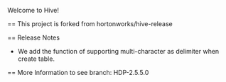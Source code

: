 Welcome to Hive!


== This project is forked from hortonworks/hive-release


== Release Notes

* We add the function of supporting multi-character as delimiter when create table.


== More Information to see branch: HDP-2.5.5.0
